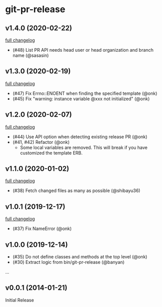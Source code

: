 # git-pr-release

## v1.4.0 (2020-02-22)

[full changelog](https://github.com/x-motemen/git-pr-release/compare/v1.3.0...v1.4.0)

* (#48) List PR API needs head user or head organization and branch name (@sasasin)

## v1.3.0 (2020-02-19)

[full changelog](https://github.com/x-motemen/git-pr-release/compare/v1.2.0...v1.3.0)

* (#47) Fix Errno::ENOENT when finding the specified template (@onk)
* (#45) Fix "warning: instance variable @xxx not initialized" (@onk)

## v1.2.0 (2020-02-07)

[full changelog](https://github.com/x-motemen/git-pr-release/compare/v1.1.0...v1.2.0)

* (#44) Use API option when detecting existing release PR (@onk)
* (#41, #42) Refactor (@onk)
  - Some local variables are removed. This will break if you have customized the template ERB.

## v1.1.0 (2020-01-02)

[full changelog](https://github.com/x-motemen/git-pr-release/compare/v1.0.1...v1.1.0)

* (#38) Fetch changed files as many as possible (@shibayu36)

## v1.0.1 (2019-12-17)

[full changelog](https://github.com/x-motemen/git-pr-release/compare/v1.0.0...v1.0.1)

* (#37) Fix NameError (@onk)

## v1.0.0 (2019-12-14)

* (#35) Do not define classes and methods at the top level (@onk)
* (#30) Extract logic from bin/git-pr-release (@banyan)

...

## v0.0.1 (2014-01-21)

Initial Release
